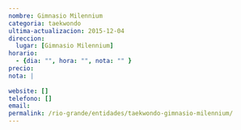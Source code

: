 ```yaml
---
nombre: Gimnasio Milennium
categoria: taekwondo
ultima-actualizacion: 2015-12-04
direccion: 
  lugar: [Gimnasio Milennium]
horario: 
  - {dia: "", hora: "", nota: "" }
precio: 
nota: | 
  
website: []
telefono: []
email: 
permalink: /rio-grande/entidades/taekwondo-gimnasio-milennium/
---
```


